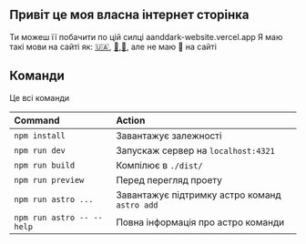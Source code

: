 ## Привіт це моя власна інтернет сторінка
Ти можеш її побачити по цій силці aanddark-website.vercel.app
Я маю такі мови на сайті як: [🇺🇦](https://github.com/AANDDARK/aanddark-website/blob/master/READMEUA.md), [🏴󠁧󠁢󠁥󠁮󠁧󠁿](https://github.com/AANDDARK/aanddark-website/blob/master/README.md),[🏴󠁧󠁢󠁳󠁣󠁴󠁿](https://github.com/AANDDARK/aanddark-website/blob/master/READMESC.md), але не маю 🏴󠁧󠁢󠁳󠁣󠁴󠁿 на сайті

## Команди
Це всі команди


| Command                   | Action                                           |
| :------------------------ | :----------------------------------------------- |
| `npm install`             | Завантажує залежності                            |
| `npm run dev`             | Запускаж сервер на `localhost:4321`              |
| `npm run build`           | Компілює в  `./dist/`                            |
| `npm run preview`         | Перед перегляд проету                            |
| `npm run astro ...`       | Завантажує підтримку астро команд `astro add`    |
| `npm run astro -- --help` | Повна інформація про астро команди               |


